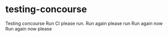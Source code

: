# testing-concourse
Testing concourse
Run CI please run.
Run again please run
Run again now
Run again now please

